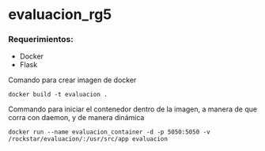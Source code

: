 # evaluacion_rg5

### Requerimientos:
- Docker
- Flask

Comando para crear imagen de docker
```
docker build -t evaluacion .
```

Commando para iniciar el contenedor dentro de la imagen, a manera de que corra con daemon, y de manera dinámica
```
docker run --name evaluacion_container -d -p 5050:5050 -v /rockstar/evaluacion/:/usr/src/app evaluacion
```


